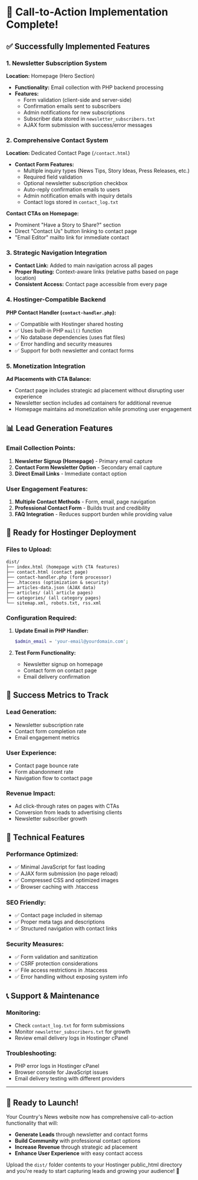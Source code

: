 # 🎉 Call-to-Action Implementation Complete!

## ✅ Successfully Implemented Features

### 1. Newsletter Subscription System
**Location:** Homepage (Hero Section)
- **Functionality:** Email collection with PHP backend processing
- **Features:**
  - Form validation (client-side and server-side)
  - Confirmation emails sent to subscribers
  - Admin notifications for new subscriptions
  - Subscriber data stored in `newsletter_subscribers.txt`
  - AJAX form submission with success/error messages

### 2. Comprehensive Contact System
**Location:** Dedicated Contact Page (`/contact.html`)
- **Contact Form Features:**
  - Multiple inquiry types (News Tips, Story Ideas, Press Releases, etc.)
  - Required field validation
  - Optional newsletter subscription checkbox
  - Auto-reply confirmation emails to users
  - Admin notification emails with inquiry details
  - Contact logs stored in `contact_log.txt`

**Contact CTAs on Homepage:**
- Prominent "Have a Story to Share?" section
- Direct "Contact Us" button linking to contact page
- "Email Editor" mailto link for immediate contact

### 3. Strategic Navigation Integration
- **Contact Link:** Added to main navigation across all pages
- **Proper Routing:** Context-aware links (relative paths based on page location)
- **Consistent Access:** Contact page accessible from every page

### 4. Hostinger-Compatible Backend
**PHP Contact Handler (`contact-handler.php`):**
- ✅ Compatible with Hostinger shared hosting
- ✅ Uses built-in PHP `mail()` function
- ✅ No database dependencies (uses flat files)
- ✅ Error handling and security measures
- ✅ Support for both newsletter and contact forms

### 5. Monetization Integration
**Ad Placements with CTA Balance:**
- Contact page includes strategic ad placement without disrupting user experience
- Newsletter section includes ad containers for additional revenue
- Homepage maintains ad monetization while promoting user engagement

## 📊 Lead Generation Features

### Email Collection Points:
1. **Newsletter Signup (Homepage)** - Primary email capture
2. **Contact Form Newsletter Option** - Secondary email capture
3. **Direct Email Links** - Immediate contact option

### User Engagement Features:
1. **Multiple Contact Methods** - Form, email, page navigation
2. **Professional Contact Form** - Builds trust and credibility
3. **FAQ Integration** - Reduces support burden while providing value

## 🚀 Ready for Hostinger Deployment

### Files to Upload:
```
dist/
├── index.html (homepage with CTA features)
├── contact.html (contact page)
├── contact-handler.php (form processor)
├── .htaccess (optimization & security)
├── articles-data.json (AJAX data)
├── articles/ (all article pages)
├── categories/ (all category pages)
└── sitemap.xml, robots.txt, rss.xml
```

### Configuration Required:
1. **Update Email in PHP Handler:**
   ```php
   $admin_email = 'your-email@yourdomain.com';
   ```

2. **Test Form Functionality:**
   - Newsletter signup on homepage
   - Contact form on contact page
   - Email delivery confirmation

## 🎯 Success Metrics to Track

### Lead Generation:
- Newsletter subscription rate
- Contact form completion rate
- Email engagement metrics

### User Experience:
- Contact page bounce rate
- Form abandonment rate
- Navigation flow to contact page

### Revenue Impact:
- Ad click-through rates on pages with CTAs
- Conversion from leads to advertising clients
- Newsletter subscriber growth

## 🔧 Technical Features

### Performance Optimized:
- ✅ Minimal JavaScript for fast loading
- ✅ AJAX form submission (no page reload)
- ✅ Compressed CSS and optimized images
- ✅ Browser caching with .htaccess

### SEO Friendly:
- ✅ Contact page included in sitemap
- ✅ Proper meta tags and descriptions
- ✅ Structured navigation with contact links

### Security Measures:
- ✅ Form validation and sanitization
- ✅ CSRF protection considerations
- ✅ File access restrictions in .htaccess
- ✅ Error handling without exposing system info

## 📞 Support & Maintenance

### Monitoring:
- Check `contact_log.txt` for form submissions
- Monitor `newsletter_subscribers.txt` for growth
- Review email delivery logs in Hostinger cPanel

### Troubleshooting:
- PHP error logs in Hostinger cPanel
- Browser console for JavaScript issues
- Email delivery testing with different providers

---

## 🎊 Ready to Launch!

Your Country's News website now has comprehensive call-to-action functionality that will:
- **Generate Leads** through newsletter and contact forms
- **Build Community** with professional contact options
- **Increase Revenue** through strategic ad placement
- **Enhance User Experience** with easy contact access

Upload the `dist/` folder contents to your Hostinger public_html directory and you're ready to start capturing leads and growing your audience! 🚀
